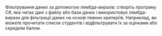 Фільтрування даних за допомогою лямбда-виразів: створіть програму C#, яка читає дані з файлу або бази даних і використовує лямбда-вирази для фільтрації даних на основі певних критеріїв. Наприклад, ви можете прочитати список студентів і відфільтрувати їх за оцінками або середнім балом.

